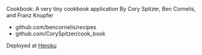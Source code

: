 Cookbook:
A very tiny cookbook application
By Cory Spitzer, Ben Cornelis, and Franz Knupfer

* github.com/bencornelis/recipes
* github.com/CorySpitzer/cook_book

Deployed at <a href='https://little-cookbook.herokuapp.com/'>Heroku<a>
